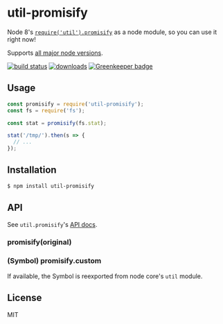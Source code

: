 
# util-promisify

Node 8's [`require('util').promisify`](https://nodejs.org/api/util.html#util_util_promisify_original) as a node module, so you can use it right now!

Supports [all major node versions](https://github.com/nodejs/LTS#lts-schedule1).

[![build status](https://travis-ci.org/juliangruber/util-promisify.svg?branch=master)](http://travis-ci.org/juliangruber/util-promisify)
[![downloads](https://img.shields.io/npm/dm/util-promisify.svg)](https://www.npmjs.org/package/util-promisify)
[![Greenkeeper badge](https://badges.greenkeeper.io/juliangruber/util-promisify.svg)](https://greenkeeper.io/)

## Usage

```js
const promisify = require('util-promisify');
const fs = require('fs');

const stat = promisify(fs.stat);

stat('/tmp/').then(s => {
  // ...
});
```

## Installation

```bash
$ npm install util-promisify
```

## API

See `util.promisify`'s [API docs](https://nodejs.org/api/util.html#util_util_promisify_original).

### promisify(original)
### (Symbol) promisify.custom

If available, the Symbol is reexported from node core's `util` module.

## License

MIT
